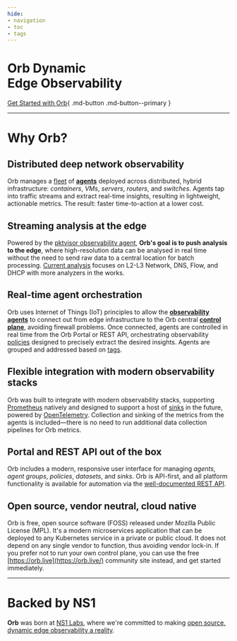 ```yaml
---
hide:
- navigation
- toc
- tags
---
```

<h1>Orb Dynamic<br>Edge Observability</h1>


[Get Started with Orb](install/){ .md-button .md-button--primary }

***

# Why Orb?

## Distributed deep network observability
Orb manages a [fleet](about/#fleet) of **[agents](about/#agent)** deployed across distributed, hybrid infrastructure: *containers*, *VMs*, *servers*, *routers*, and *switches*. 
Agents tap into traffic streams and extract real-time insights, resulting in lightweight, actionable metrics. The result: faster time-to-action at a lower cost.


## Streaming analysis at the edge
Powered by the [pktvisor observability agent](https://pktvisor.dev), **Orb's goal is to push analysis to the edge**, where high-resolution data can be analysed in real time without the need to send raw data to a central location for batch processing. [Current analysis](https://github.com/ns1labs/pktvisor/wiki/Current-Metrics) focuses on L2-L3 Network, DNS, Flow, and DHCP with more analyzers in the works.

## Real-time agent orchestration
Orb uses Internet of Things (IoT) principles to allow the **[observability agents](https://orb.community/about/#the-agents)** to connect out from edge infrastructure to the Orb central **[control plane](https://orb.community/about/#the-control-plane)**, avoiding firewall problems. Once connected, agents are controlled in real time from the Orb Portal or REST API, orchestrating observability [policies](about/#policies) designed to precisely extract the desired insights. Agents are grouped and addressed based on [tags](about/#agent-group).

## Flexible integration with modern observability stacks
Orb was built to integrate with modern observability stacks, supporting [Prometheus](https://prometheus.io/) natively and
designed to support a host of [sinks](about/#sinks) in the future, powered by [OpenTelemetry](https://opentelemetry.io/). Collection and sinking of the metrics from the agents
is included—there is no need to run additional data collection pipelines for Orb metrics.

## Portal and REST API out of the box
Orb includes a modern, responsive user interface for managing *agents*, *agent groups*, *policies*, *datasets*, and *sinks*. Orb is API-first, and all platform functionality is available for automation via the [well-documented REST API](docs/#working-with-api-docs).

## Open source, vendor neutral, cloud native
Orb is free, open source software (FOSS) released under Mozilla Public License (MPL). It's a modern microservices application that can be deployed to any Kubernetes service in a private or public cloud. It does not depend on any single vendor to function, thus avoiding vendor lock-in. If you prefer not to run your own control plane, you can use the free [https://orb.live](https://orb.live/) community site instead, and get started immediately.

***

# Backed by NS1
**Orb** was born at [NS1 Labs](https://ns1.com/labs), where we're committed to making [open source, dynamic edge observability a reality](https://ns1.com/blog/orb-a-new-paradigm-for-dynamic-edge-observability).

